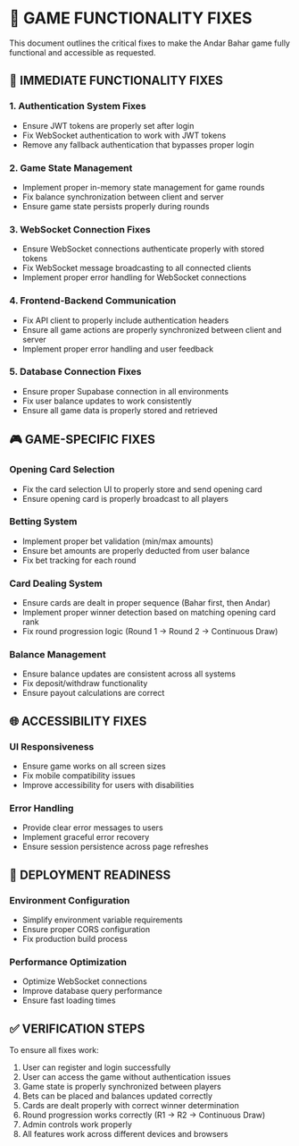 # 🎯 GAME FUNCTIONALITY FIXES

This document outlines the critical fixes to make the Andar Bahar game fully functional and accessible as requested.

## 🔧 IMMEDIATE FUNCTIONALITY FIXES

### 1. Authentication System Fixes
- Ensure JWT tokens are properly set after login
- Fix WebSocket authentication to work with JWT tokens
- Remove any fallback authentication that bypasses proper login

### 2. Game State Management
- Implement proper in-memory state management for game rounds
- Fix balance synchronization between client and server
- Ensure game state persists properly during rounds

### 3. WebSocket Connection Fixes
- Ensure WebSocket connections authenticate properly with stored tokens
- Fix WebSocket message broadcasting to all connected clients
- Implement proper error handling for WebSocket connections

### 4. Frontend-Backend Communication
- Fix API client to properly include authentication headers
- Ensure all game actions are properly synchronized between client and server
- Implement proper error handling and user feedback

### 5. Database Connection Fixes
- Ensure proper Supabase connection in all environments
- Fix user balance updates to work consistently
- Ensure all game data is properly stored and retrieved

## 🎮 GAME-SPECIFIC FIXES

### Opening Card Selection
- Fix the card selection UI to properly store and send opening card
- Ensure opening card is properly broadcast to all players

### Betting System
- Implement proper bet validation (min/max amounts)
- Ensure bet amounts are properly deducted from user balance
- Fix bet tracking for each round

### Card Dealing System
- Ensure cards are dealt in proper sequence (Bahar first, then Andar)
- Implement proper winner detection based on matching opening card rank
- Fix round progression logic (Round 1 → Round 2 → Continuous Draw)

### Balance Management
- Ensure balance updates are consistent across all systems
- Fix deposit/withdraw functionality
- Ensure payout calculations are correct

## 🌐 ACCESSIBILITY FIXES

### UI Responsiveness
- Ensure game works on all screen sizes
- Fix mobile compatibility issues
- Improve accessibility for users with disabilities

### Error Handling
- Provide clear error messages to users
- Implement graceful error recovery
- Ensure session persistence across page refreshes

## 🚀 DEPLOYMENT READINESS

### Environment Configuration
- Simplify environment variable requirements
- Ensure proper CORS configuration
- Fix production build process

### Performance Optimization
- Optimize WebSocket connections
- Improve database query performance
- Ensure fast loading times

## ✅ VERIFICATION STEPS

To ensure all fixes work:
1. User can register and login successfully
2. User can access the game without authentication issues
3. Game state is properly synchronized between players
4. Bets can be placed and balances updated correctly
5. Cards are dealt properly with correct winner determination
6. Round progression works correctly (R1 → R2 → Continuous Draw)
7. Admin controls work properly
8. All features work across different devices and browsers